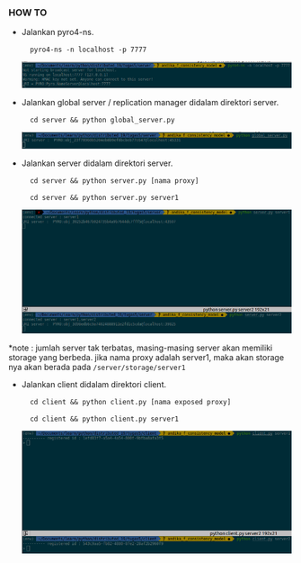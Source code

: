 ### HOW TO

- Jalankan pyro4-ns.
  ```shell
    pyro4-ns -n localhost -p 7777
  ```
  ![pyro4-ns](assets/pyro4-ns.png)

- Jalankan global server / replication manager didalam direktori server.
  ```shell
    cd server && python global_server.py
  ```
  ![global server](assets/global_server.png)

- Jalankan server didalam direktori server.
  ```shell
    cd server && python server.py [nama proxy]
  ```
  ```shell
    cd server && python server.py server1
  ```
  ![server](assets/server.png)

*note : jumlah server tak terbatas, masing-masing server akan memiliki storage yang berbeda. jika nama proxy adalah server1, maka akan storage nya akan berada pada ``` /server/storage/server1 ```

- Jalankan client didalam direktori client.
  ```shell
    cd client && python client.py [nama exposed proxy]
  ```
  ```shell
    cd client && python client.py server1
  ```
    ![client](assets/client.png)

